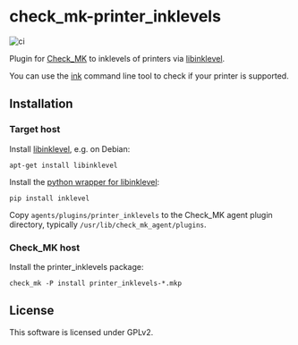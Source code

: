 # check\_mk-printer\_inklevels

![ci](https://github.com/tom-mi/check_mk-printer_inklevels/workflows/ci/badge.svg)

Plugin for [Check_MK](https://mathias-kettner.de/check_mk.html) to inklevels of printers via [libinklevel](http://libinklevel.sourceforge.net/).

You can use the [ink](http://ink.sourceforge.net/) command line tool to check if your printer is supported.

## Installation

### Target host

Install [libinklevel](http://libinklevel.sourceforge.net/), e.g. on Debian:

    apt-get install libinklevel

Install the [python wrapper for libinklevel](https://github.com/tom-mi/python-inklevel/):


    pip install inklevel

Copy `agents/plugins/printer_inklevels` to the Check\_MK agent plugin directory, typically `/usr/lib/check_mk_agent/plugins`.

### Check\_MK host

Install the printer\_inklevels package:

    check_mk -P install printer_inklevels-*.mkp

## License

This software is licensed under GPLv2.
